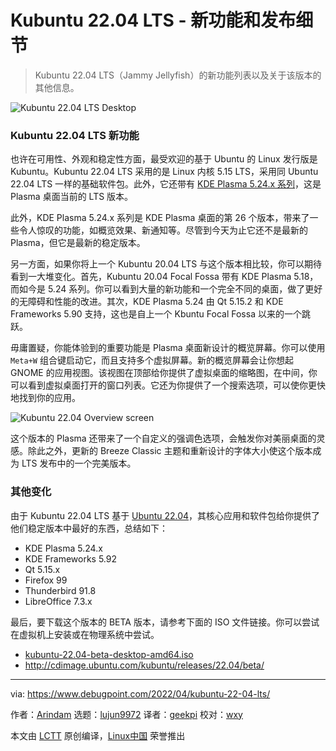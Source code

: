 [#]: subject: "Kubuntu 22.04 LTS – New Features and Release Details"
[#]: via: "https://www.debugpoint.com/2022/04/kubuntu-22-04-lts/"
[#]: author: "Arindam https://www.debugpoint.com/author/admin1/"
[#]: collector: "lujun9972"
[#]: translator: "geekpi"
[#]: reviewer: "wxy"
[#]: publisher: "wxy"
[#]: url: "https://linux.cn/article-14483-1.html"

Kubuntu 22.04 LTS - 新功能和发布细节
======

> Kubuntu 22.04 LTS（Jammy Jellyfish）的新功能列表以及关于该版本的其他信息。

![Kubuntu 22.04 LTS Desktop][1]

### Kubuntu 22.04 LTS 新功能

也许在可用性、外观和稳定性方面，最受欢迎的基于 Ubuntu 的 Linux 发行版是 Kubuntu。Kubuntu 22.04 LTS 采用的是 Linux 内核 5.15 LTS，采用同 Ubuntu 22.04 LTS 一样的基础软件包。此外，它还带有 [KDE Plasma 5.24.x 系列][2]，这是 Plasma 桌面当前的 LTS 版本。

此外，KDE Plasma 5.24.x 系列是 KDE Plasma 桌面的第 26 个版本，带来了一些令人惊叹的功能，如概览效果、新通知等。尽管到今天为止它还不是最新的 Plasma，但它是最新的稳定版本。

另一方面，如果你将上一个 Kubuntu 20.04 LTS 与这个版本相比较，你可以期待看到一大堆变化。首先，Kubuntu 20.04 Focal Fossa 带有 KDE Plasma 5.18，而如今是 5.24 系列。你可以看到大量的新功能和一个完全不同的桌面，做了更好的无障碍和性能的改进。其次，KDE Plasma 5.24 由 Qt 5.15.2 和 KDE Frameworks 5.90 支持，这也是自上一个 Kbuntu Focal Fossa 以来的一个跳跃。

毋庸置疑，你能体验到的重要功能是 Plasma 桌面新设计的概览屏幕。你可以使用 `Meta+W` 组合键启动它，而且支持多个虚拟屏幕。新的概览屏幕会让你想起 GNOME 的应用视图。该视图在顶部给你提供了虚拟桌面的缩略图，在中间，你可以看到虚拟桌面打开的窗口列表。它还为你提供了一个搜索选项，可以使你更快地找到你的应用。

![Kubuntu 22.04 Overview screen][3]

这个版本的 Plasma 还带来了一个自定义的强调色选项，会触发你对美丽桌面的灵感。除此之外，更新的 Breeze Classic 主题和重新设计的字体大小使这个版本成为 LTS 发布中的一个完美版本。

### 其他变化

由于 Kubuntu 22.04 LTS 基于 [Ubuntu 22.04][5]，其核心应用和软件包给你提供了他们稳定版本中最好的东西，总结如下：

  * KDE Plasma 5.24.x
  * KDE Frameworks 5.92
  * Qt 5.15.x
  * Firefox 99
  * Thunderbird 91.8
  * LibreOffice 7.3.x

最后，要下载这个版本的 BETA 版本，请参考下面的 ISO 文件链接。你可以尝试在虚拟机上安装或在物理系统中尝试。

  * [kubuntu-22.04-beta-desktop-amd64.iso][6]
  * <http://cdimage.ubuntu.com/kubuntu/releases/22.04/beta/>


--------------------------------------------------------------------------------

via: https://www.debugpoint.com/2022/04/kubuntu-22-04-lts/

作者：[Arindam][a]
选题：[lujun9972][b]
译者：[geekpi](https://github.com/geekpi)
校对：[wxy](https://github.com/wxy)

本文由 [LCTT](https://github.com/LCTT/TranslateProject) 原创编译，[Linux中国](https://linux.cn/) 荣誉推出

[a]: https://www.debugpoint.com/author/admin1/
[b]: https://github.com/lujun9972
[1]: https://www.debugpoint.com/wp-content/uploads/2022/04/Kubuntu-22.04-LTS-Desktop-1024x580.jpg
[2]: https://www.debugpoint.com/2022/03/kde-plasma-5-24-review/
[3]: https://www.debugpoint.com/wp-content/uploads/2022/04/Kubuntu-22.04-Overview-screen-1024x580.jpg
[5]: https://www.debugpoint.com/2022/01/ubuntu-22-04-lts/
[6]: http://cdimage.ubuntu.com/kubuntu/releases/22.04/beta/kubuntu-22.04-beta-desktop-amd64.iso
[7]: https://t.me/debugpoint
[8]: https://twitter.com/DebugPoint
[9]: https://www.youtube.com/c/debugpoint?sub_confirmation=1
[10]: https://facebook.com/DebugPoint
